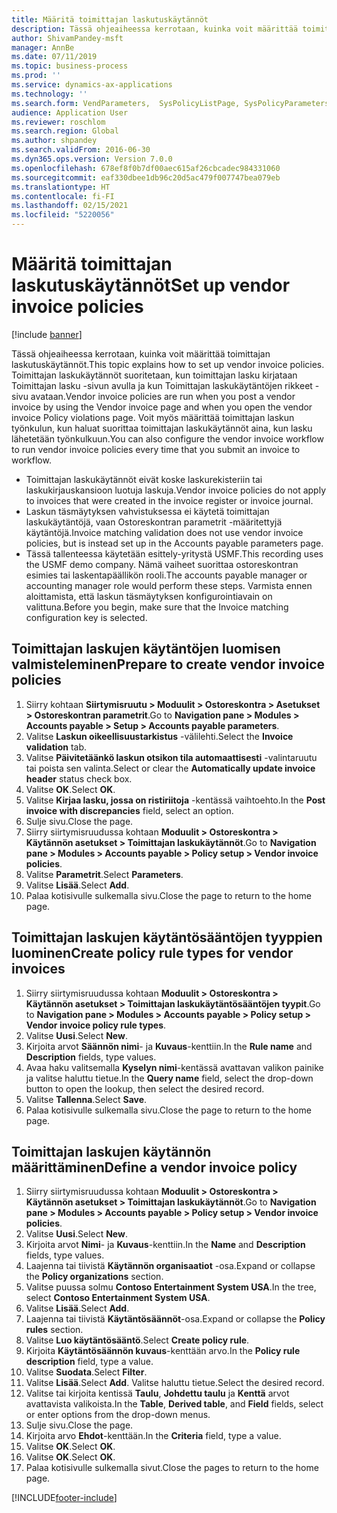 ```yaml
---
title: Määritä toimittajan laskutuskäytännöt
description: Tässä ohjeaiheessa kerrotaan, kuinka voit määrittää toimittajan laskutuskäytännöt.
author: ShivamPandey-msft
manager: AnnBe
ms.date: 07/11/2019
ms.topic: business-process
ms.prod: ''
ms.service: dynamics-ax-applications
ms.technology: ''
ms.search.form: VendParameters,  SysPolicyListPage, SysPolicyParameters, SysPolicySourceDocumentRuleType, SysPolicy, SysPolicySourceDocumentRule, SysQueryForm, SysQueryTableLookUp, SysQueryPrefixLookUp, SysQueryFieldLookUp
audience: Application User
ms.reviewer: roschlom
ms.search.region: Global
ms.author: shpandey
ms.search.validFrom: 2016-06-30
ms.dyn365.ops.version: Version 7.0.0
ms.openlocfilehash: 678ef8f0b7df00aec615af26cbcadec984331060
ms.sourcegitcommit: eaf330dbee1db96c20d5ac479f007747bea079eb
ms.translationtype: HT
ms.contentlocale: fi-FI
ms.lasthandoff: 02/15/2021
ms.locfileid: "5220056"
---
```

# <a name="set-up-vendor-invoice-policies"></a><span data-ttu-id="84684-103">Määritä toimittajan laskutuskäytännöt</span><span class="sxs-lookup"><span data-stu-id="84684-103">Set up vendor invoice policies</span></span>

[!include [banner](../../includes/banner.md)]

<span data-ttu-id="84684-104">Tässä ohjeaiheessa kerrotaan, kuinka voit määrittää toimittajan laskutuskäytännöt.</span><span class="sxs-lookup"><span data-stu-id="84684-104">This topic explains how to set up vendor invoice policies.</span></span> <span data-ttu-id="84684-105">Toimittajan laskukäytännöt suoritetaan, kun toimittajan lasku kirjataan Toimittajan lasku -sivun avulla ja kun Toimittajan laskukäytäntöjen rikkeet -sivu avataan.</span><span class="sxs-lookup"><span data-stu-id="84684-105">Vendor invoice policies are run when you post a vendor invoice by using the Vendor invoice page and when you open the vendor invoice Policy violations page.</span></span> <span data-ttu-id="84684-106">Voit myös määrittää toimittajan laskun työnkulun, kun haluat suorittaa toimittajan laskukäytännöt aina, kun lasku lähetetään työnkulkuun.</span><span class="sxs-lookup"><span data-stu-id="84684-106">You can also configure the vendor invoice workflow to run vendor invoice policies every time that you submit an invoice to workflow.</span></span> 

- <span data-ttu-id="84684-107">Toimittajan laskukäytännöt eivät koske laskurekisteriin tai laskukirjauskansioon luotuja laskuja.</span><span class="sxs-lookup"><span data-stu-id="84684-107">Vendor invoice policies do not apply to invoices that were created in the invoice register or invoice journal.</span></span>  
- <span data-ttu-id="84684-108">Laskun täsmäytyksen vahvistuksessa ei käytetä toimittajan laskukäytäntöjä, vaan Ostoreskontran parametrit -määritettyjä käytäntöjä.</span><span class="sxs-lookup"><span data-stu-id="84684-108">Invoice matching validation does not use vendor invoice policies, but is instead set up in the Accounts payable parameters page.</span></span>  
- <span data-ttu-id="84684-109">Tässä tallenteessa käytetään esittely-yritystä USMF.</span><span class="sxs-lookup"><span data-stu-id="84684-109">This recording uses the USMF demo company.</span></span> <span data-ttu-id="84684-110">Nämä vaiheet suorittaa ostoreskontran esimies tai laskentapäällikön rooli.</span><span class="sxs-lookup"><span data-stu-id="84684-110">The accounts payable manager or accounting manager role would perform these steps.</span></span> <span data-ttu-id="84684-111">Varmista ennen aloittamista, että laskun täsmäytyksen konfigurointiavain on valittuna.</span><span class="sxs-lookup"><span data-stu-id="84684-111">Before you begin, make sure that the Invoice matching configuration key is selected.</span></span>


## <a name="prepare-to-create-vendor-invoice-policies"></a><span data-ttu-id="84684-112">Toimittajan laskujen käytäntöjen luomisen valmisteleminen</span><span class="sxs-lookup"><span data-stu-id="84684-112">Prepare to create vendor invoice policies</span></span>
1. <span data-ttu-id="84684-113">Siirry kohtaan **Siirtymisruutu > Moduulit > Ostoreskontra > Asetukset > Ostoreskontran parametrit**.</span><span class="sxs-lookup"><span data-stu-id="84684-113">Go to **Navigation pane > Modules > Accounts payable > Setup > Accounts payable parameters**.</span></span>
2. <span data-ttu-id="84684-114">Valitse **Laskun oikeellisuustarkistus** -välilehti.</span><span class="sxs-lookup"><span data-stu-id="84684-114">Select the **Invoice validation** tab.</span></span>
3. <span data-ttu-id="84684-115">Valitse **Päivitetäänkö laskun otsikon tila automaattisesti** -valintaruutu tai poista sen valinta.</span><span class="sxs-lookup"><span data-stu-id="84684-115">Select or clear the **Automatically update invoice header** status check box.</span></span>
4. <span data-ttu-id="84684-116">Valitse **OK**.</span><span class="sxs-lookup"><span data-stu-id="84684-116">Select **OK**.</span></span>
5. <span data-ttu-id="84684-117">Valitse **Kirjaa lasku, jossa on ristiriitoja** -kentässä vaihtoehto.</span><span class="sxs-lookup"><span data-stu-id="84684-117">In the **Post invoice with discrepancies** field, select an option.</span></span>
6. <span data-ttu-id="84684-118">Sulje sivu.</span><span class="sxs-lookup"><span data-stu-id="84684-118">Close the page.</span></span>
7. <span data-ttu-id="84684-119">Siirry siirtymisruudussa kohtaan **Moduulit > Ostoreskontra > Käytännön asetukset > Toimittajan laskukäytännöt**.</span><span class="sxs-lookup"><span data-stu-id="84684-119">Go to **Navigation pane > Modules > Accounts payable > Policy setup > Vendor invoice policies**.</span></span>
8. <span data-ttu-id="84684-120">Valitse **Parametrit**.</span><span class="sxs-lookup"><span data-stu-id="84684-120">Select **Parameters**.</span></span>
9. <span data-ttu-id="84684-121">Valitse **Lisää**.</span><span class="sxs-lookup"><span data-stu-id="84684-121">Select **Add**.</span></span>
10. <span data-ttu-id="84684-122">Palaa kotisivulle sulkemalla sivu.</span><span class="sxs-lookup"><span data-stu-id="84684-122">Close the page to return to the home page.</span></span>

## <a name="create-policy-rule-types-for-vendor-invoices"></a><span data-ttu-id="84684-123">Toimittajan laskujen käytäntösääntöjen tyyppien luominen</span><span class="sxs-lookup"><span data-stu-id="84684-123">Create policy rule types for vendor invoices</span></span>
1. <span data-ttu-id="84684-124">Siirry siirtymisruudussa kohtaan **Moduulit > Ostoreskontra > Käytännön asetukset > Toimittajan laskukäytäntösääntöjen tyypit**.</span><span class="sxs-lookup"><span data-stu-id="84684-124">Go to **Navigation pane > Modules > Accounts payable > Policy setup > Vendor invoice policy rule types**.</span></span>
2. <span data-ttu-id="84684-125">Valitse **Uusi**.</span><span class="sxs-lookup"><span data-stu-id="84684-125">Select **New**.</span></span>
3. <span data-ttu-id="84684-126">Kirjoita arvot **Säännön nimi**- ja **Kuvaus**-kenttiin.</span><span class="sxs-lookup"><span data-stu-id="84684-126">In the **Rule name** and **Description** fields, type values.</span></span>
4. <span data-ttu-id="84684-127">Avaa haku valitsemalla **Kyselyn nimi**-kentässä avattavan valikon painike ja valitse haluttu tietue.</span><span class="sxs-lookup"><span data-stu-id="84684-127">In the **Query name** field, select the drop-down button to open the lookup, then select the desired record.</span></span>
5. <span data-ttu-id="84684-128">Valitse **Tallenna**.</span><span class="sxs-lookup"><span data-stu-id="84684-128">Select **Save**.</span></span>
6. <span data-ttu-id="84684-129">Palaa kotisivulle sulkemalla sivu.</span><span class="sxs-lookup"><span data-stu-id="84684-129">Close the page to return to the home page.</span></span>

## <a name="define-a-vendor-invoice-policy"></a><span data-ttu-id="84684-130">Toimittajan laskujen käytännön määrittäminen</span><span class="sxs-lookup"><span data-stu-id="84684-130">Define a vendor invoice policy</span></span>
1. <span data-ttu-id="84684-131">Siirry siirtymisruudussa kohtaan **Moduulit > Ostoreskontra > Käytännön asetukset > Toimittajan laskukäytännöt**.</span><span class="sxs-lookup"><span data-stu-id="84684-131">Go to **Navigation pane > Modules > Accounts payable > Policy setup > Vendor invoice policies**.</span></span>
2. <span data-ttu-id="84684-132">Valitse **Uusi**.</span><span class="sxs-lookup"><span data-stu-id="84684-132">Select **New**.</span></span>
3. <span data-ttu-id="84684-133">Kirjoita arvot **Nimi**- ja **Kuvaus**-kenttiin.</span><span class="sxs-lookup"><span data-stu-id="84684-133">In the **Name** and **Description** fields, type values.</span></span>
4. <span data-ttu-id="84684-134">Laajenna tai tiivistä **Käytännön organisaatiot** -osa.</span><span class="sxs-lookup"><span data-stu-id="84684-134">Expand or collapse the **Policy organizations** section.</span></span>
5. <span data-ttu-id="84684-135">Valitse puussa solmu **Contoso Entertainment System USA**.</span><span class="sxs-lookup"><span data-stu-id="84684-135">In the tree, select **Contoso Entertainment System USA**.</span></span>
6. <span data-ttu-id="84684-136">Valitse **Lisää**.</span><span class="sxs-lookup"><span data-stu-id="84684-136">Select **Add**.</span></span>
7. <span data-ttu-id="84684-137">Laajenna tai tiivistä **Käytäntösäännöt**-osa.</span><span class="sxs-lookup"><span data-stu-id="84684-137">Expand or collapse the **Policy rules** section.</span></span>
8. <span data-ttu-id="84684-138">Valitse **Luo käytäntösääntö**.</span><span class="sxs-lookup"><span data-stu-id="84684-138">Select **Create policy rule**.</span></span>
9. <span data-ttu-id="84684-139">Kirjoita **Käytäntösäännön kuvaus**-kenttään arvo.</span><span class="sxs-lookup"><span data-stu-id="84684-139">In the **Policy rule description** field, type a value.</span></span>
10. <span data-ttu-id="84684-140">Valitse **Suodata**.</span><span class="sxs-lookup"><span data-stu-id="84684-140">Select **Filter**.</span></span>
11. <span data-ttu-id="84684-141">Valitse **Lisää**.</span><span class="sxs-lookup"><span data-stu-id="84684-141">Select **Add**.</span></span> <span data-ttu-id="84684-142">Valitse haluttu tietue.</span><span class="sxs-lookup"><span data-stu-id="84684-142">Select the desired record.</span></span>
12. <span data-ttu-id="84684-143">Valitse tai kirjoita kentissä **Taulu**, **Johdettu taulu** ja **Kenttä** arvot avattavista valikoista.</span><span class="sxs-lookup"><span data-stu-id="84684-143">In the **Table**, **Derived table**, and **Field** fields, select or enter options from the drop-down menus.</span></span>
13. <span data-ttu-id="84684-144">Sulje sivu.</span><span class="sxs-lookup"><span data-stu-id="84684-144">Close the page.</span></span>
14. <span data-ttu-id="84684-145">Kirjoita arvo **Ehdot**-kenttään.</span><span class="sxs-lookup"><span data-stu-id="84684-145">In the **Criteria** field, type a value.</span></span>
15. <span data-ttu-id="84684-146">Valitse **OK**.</span><span class="sxs-lookup"><span data-stu-id="84684-146">Select **OK**.</span></span>
16. <span data-ttu-id="84684-147">Valitse **OK**.</span><span class="sxs-lookup"><span data-stu-id="84684-147">Select **OK**.</span></span>
17. <span data-ttu-id="84684-148">Palaa kotisivulle sulkemalla sivut.</span><span class="sxs-lookup"><span data-stu-id="84684-148">Close the pages to return to the home page.</span></span>



[!INCLUDE[footer-include](../../../includes/footer-banner.md)]